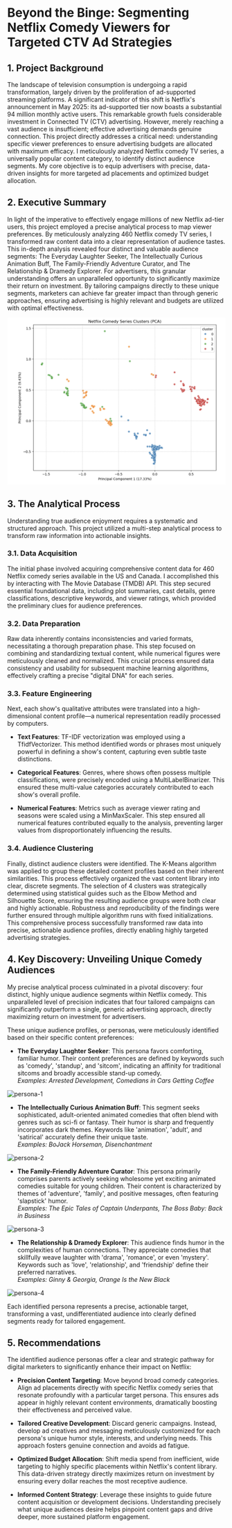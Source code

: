 # Beyond the Binge: Segmenting Netflix Comedy Viewers for Targeted CTV Ad Strategies

## 1. Project Background

The landscape of television consumption is undergoing a rapid transformation, largely driven by the proliferation of ad-supported streaming platforms. A significant indicator of this shift is Netflix's announcement in May 2025: its ad-supported tier now boasts a substantial 94 million monthly active users. This remarkable growth fuels considerable investment in Connected TV (CTV) advertising. However, merely reaching a vast audience is insufficient; effective advertising demands genuine connection. This project directly addresses a critical need: understanding specific viewer preferences to ensure advertising budgets are allocated with maximum efficacy. I meticulously analyzed Netflix comedy TV series, a universally popular content category, to identify distinct audience segments. My core objective is to equip advertisers with precise, data-driven insights for more targeted ad placements and optimized budget allocation.

## 2. Executive Summary

In light of the imperative to effectively engage millions of new Netflix ad-tier users, this project employed a precise analytical process to map viewer preferences. By meticulously analyzing 460 Netflix comedy TV series, I transformed raw content data into a clear representation of audience tastes. This in-depth analysis revealed four distinct and valuable audience segments: The Everyday Laughter Seeker, The Intellectually Curious Animation Buff, The Family-Friendly Adventure Curator, and The Relationship & Dramedy Explorer. For advertisers, this granular understanding offers an unparalleled opportunity to significantly maximize their return on investment. By tailoring campaigns directly to these unique segments, marketers can achieve far greater impact than through generic approaches, ensuring advertising is highly relevant and budgets are utilized with optimal effectiveness.

![PCA](pca.png)

## 3. The Analytical Process

Understanding true audience enjoyment requires a systematic and structured approach. This project utilized a multi-step analytical process to transform raw information into actionable insights.

### 3.1. Data Acquisition

The initial phase involved acquiring comprehensive content data for 460 Netflix comedy series available in the US and Canada. I accomplished this by interacting with The Movie Database (TMDB) API. This step secured essential foundational data, including plot summaries, cast details, genre classifications, descriptive keywords, and viewer ratings, which provided the preliminary clues for audience preferences.

### 3.2. Data Preparation

Raw data inherently contains inconsistencies and varied formats, necessitating a thorough preparation phase. This step focused on combining and standardizing textual content, while numerical figures were meticulously cleaned and normalized. This crucial process ensured data consistency and usability for subsequent machine learning algorithms, effectively crafting a precise "digital DNA" for each series.

### 3.3. Feature Engineering

Next, each show's qualitative attributes were translated into a high-dimensional content profile—a numerical representation readily processed by computers.

- **Text Features**: TF-IDF vectorization was employed using a TfidfVectorizer. This method identified words or phrases most uniquely powerful in defining a show's content, capturing even subtle taste distinctions.

- **Categorical Features**: Genres, where shows often possess multiple classifications, were precisely encoded using a MultiLabelBinarizer. This ensured these multi-value categories accurately contributed to each show's overall profile.

- **Numerical Features**: Metrics such as average viewer rating and seasons were scaled using a MinMaxScaler. This step ensured all numerical features contributed equally to the analysis, preventing larger values from disproportionately influencing the results.

### 3.4. Audience Clustering

Finally, distinct audience clusters were identified. The K-Means algorithm was applied to group these detailed content profiles based on their inherent similarities. This process effectively organized the vast content library into clear, discrete segments. The selection of 4 clusters was strategically determined using statistical guides such as the Elbow Method and Silhouette Score, ensuring the resulting audience groups were both clear and highly actionable. Robustness and reproducibility of the findings were further ensured through multiple algorithm runs with fixed initializations. This comprehensive process successfully transformed raw data into precise, actionable audience profiles, directly enabling highly targeted advertising strategies.

## 4. Key Discovery: Unveiling Unique Comedy Audiences

My precise analytical process culminated in a pivotal discovery: four distinct, highly unique audience segments within Netflix comedy. This unparalleled level of precision indicates that four tailored campaigns can significantly outperform a single, generic advertising approach, directly maximizing return on investment for advertisers.

These unique audience profiles, or personas, were meticulously identified based on their specific content preferences:

- **The Everyday Laughter Seeker**: This persona favors comforting, familiar humor. Their content preferences are defined by keywords such as 'comedy', 'standup', and 'sitcom', indicating an affinity for traditional sitcoms and broadly accessible stand-up comedy.  
  *Examples: Arrested Development, Comedians in Cars Getting Coffee*

![persona-1](persona-1.png)

- **The Intellectually Curious Animation Buff**: This segment seeks sophisticated, adult-oriented animated comedies that often blend with genres such as sci-fi or fantasy. Their humor is sharp and frequently incorporates dark themes. Keywords like 'animation', 'adult', and 'satirical' accurately define their unique taste.  
  *Examples: BoJack Horseman, Disenchantment*

![persona-2](persona-2.png)

- **The Family-Friendly Adventure Curator**: This persona primarily comprises parents actively seeking wholesome yet exciting animated comedies suitable for young children. Their content is characterized by themes of 'adventure', 'family', and positive messages, often featuring 'slapstick' humor.  
  *Examples: The Epic Tales of Captain Underpants, The Boss Baby: Back in Business*

![persona-3](persona-3.png)

- **The Relationship & Dramedy Explorer**: This audience finds humor in the complexities of human connections. They appreciate comedies that skillfully weave laughter with 'drama', 'romance', or even 'mystery'. Keywords such as 'love', 'relationship', and 'friendship' define their preferred narratives.  
  *Examples: Ginny & Georgia, Orange Is the New Black*

![persona-4](persona-4.png)

Each identified persona represents a precise, actionable target, transforming a vast, undifferentiated audience into clearly defined segments ready for tailored engagement.

## 5. Recommendations

The identified audience personas offer a clear and strategic pathway for digital marketers to significantly enhance their impact on Netflix:

- **Precision Content Targeting**: Move beyond broad comedy categories. Align ad placements directly with specific Netflix comedy series that resonate profoundly with a particular target persona. This ensures ads appear in highly relevant content environments, dramatically boosting their effectiveness and perceived value.

- **Tailored Creative Development**: Discard generic campaigns. Instead, develop ad creatives and messaging meticulously customized for each persona's unique humor style, interests, and underlying needs. This approach fosters genuine connection and avoids ad fatigue.

- **Optimized Budget Allocation**: Shift media spend from inefficient, wide targeting to highly specific placements within Netflix's content library. This data-driven strategy directly maximizes return on investment by ensuring every dollar reaches the most receptive audience.

- **Informed Content Strategy**: Leverage these insights to guide future content acquisition or development decisions. Understanding precisely what unique audiences desire helps pinpoint content gaps and drive deeper, more sustained platform engagement.

